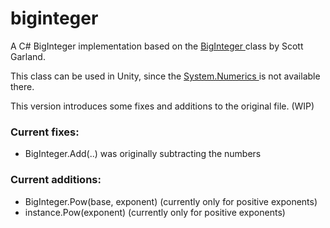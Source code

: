 # biginteger
A C# BigInteger implementation based on the <a href="http://biginteger.codeplex.com"> BigInteger </a> class by Scott Garland.

This class can be used in Unity, since the <a href="https://msdn.microsoft.com/en-us/library/system.numerics(v=vs.111).aspx" > System.Numerics </a> is not available there.

This version introduces some fixes and additions to the original file. (WIP)
### Current fixes:

- BigInteger.Add(..) was originally subtracting the numbers

### Current additions:

- BigInteger.Pow(base, exponent)  (currently only for positive exponents)
- instance.Pow(exponent)            (currently only for positive exponents)
